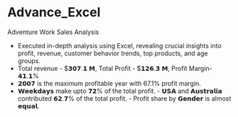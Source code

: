 # Advance_Excel
Adventure Work Sales Analysis
- Executed in-depth analysis using Excel, revealing crucial insights into profit, revenue, customer behavior trends, top products, and age groups.
- Total revenue - $𝟯𝟬𝟳.𝟭 𝗠, Total Profit - $𝟭𝟮𝟲.𝟯 𝗠, Profit Margin- 𝟰𝟭.𝟭%
- 𝟮𝟬𝟬𝟳 is the maximum profitable year with 67.1% profit margin.
- 𝗪𝗲𝗲𝗸𝗱𝗮𝘆𝘀 make upto 𝟳𝟮% of the total profit. - 𝗨𝗦𝗔 and 𝗔𝘂𝘀𝘁𝗿𝗮𝗹𝗶𝗮 contributed 𝟲𝟮.𝟳% of the total profit. - Profit share by 𝗚𝗲𝗻𝗱𝗲𝗿 is almost 𝗲𝗾𝘂𝗮𝗹.
